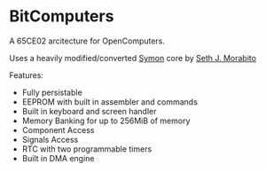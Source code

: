 BitComputers
================

A 65CE02 arcitecture for OpenComputers.

Uses a heavily modified/converted [Symon](https://github.com/sethm/symon) core by [Seth J. Morabito](http://loomcom.com/)

Features:
* Fully persistable
* EEPROM with built in assembler and commands
* Built in keyboard and screen handler
* Memory Banking for up to 256MiB of memory
* Component Access
* Signals Access
* RTC with two programmable timers
* Built in DMA engine
